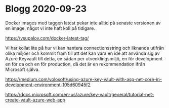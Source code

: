 # Blogg 2020-09-23

Docker images med taggen latest pekar inte alltid på senaste versionen av en image, något vi inte haft koll på tidigare.

https://vsupalov.com/docker-latest-tag/





Vi har kollat lite på hur vi kan hantera connectionsstring och liknande utifrån olika miljöer och kommit fram till att det kan vara en idé att använda sig av Azure Keyvault till detta, en sådan per utvecklingsmiljö, en för development en för qa och en för production, då det är en rekommendation ifrån Microsoft själva.

https://medium.com/volosoft/using-azure-key-vault-with-asp-net-core-in-development-environment-105d60945f2

https://docs.microsoft.com/en-us/azure/key-vault/general/tutorial-net-create-vault-azure-web-app